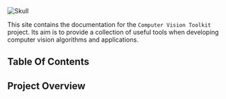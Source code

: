 ![Skull](assets/skull.gif)

This site contains the documentation for the `Computer Vision Toolkit`
project. Its aim is to provide a collection of useful tools when
developing computer vision algorithms and applications.

## Table Of Contents

## Project Overview
